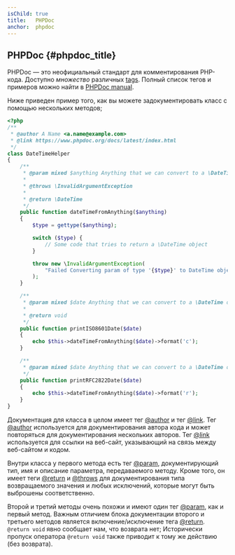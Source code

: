 ```yaml
---
isChild: true
title:   PHPDoc
anchor:  phpdoc
---
```


## PHPDoc {#phpdoc_title}

PHPDoc — это неофициальный стандарт для комментирования PHP-кода. Доступно *множество* различных [tags]. Полный список
тегов и примеров можно найти в [PHPDoc manual].

Ниже приведен пример того, как вы можете задокументировать класс с помощью нескольких методов;

```php
<?php
/**
 * @author A Name <a.name@example.com>
 * @link https://www.phpdoc.org/docs/latest/index.html
 */
class DateTimeHelper
{
    /**
     * @param mixed $anything Anything that we can convert to a \DateTime object
     *
     * @throws \InvalidArgumentException
     *
     * @return \DateTime
     */
    public function dateTimeFromAnything($anything)
    {
        $type = gettype($anything);

        switch ($type) {
            // Some code that tries to return a \DateTime object
        }

        throw new \InvalidArgumentException(
            "Failed Converting param of type '{$type}' to DateTime object"
        );
    }

    /**
     * @param mixed $date Anything that we can convert to a \DateTime object
     *
     * @return void
     */
    public function printISO8601Date($date)
    {
        echo $this->dateTimeFromAnything($date)->format('c');
    }

    /**
     * @param mixed $date Anything that we can convert to a \DateTime object
     */
    public function printRFC2822Date($date)
    {
        echo $this->dateTimeFromAnything($date)->format('r');
    }
}
```

Документация для класса в целом имеет тег [@author] и тег [@link]. Тег [@author] используется для документирования автора
кода и может повторяться для документирования нескольких авторов. Тег [@link] используется для ссылки на веб-сайт,
указывающий на связь между веб-сайтом и кодом.

Внутри класса у первого метода есть тег [@param], документирующий тип, имя и описание параметра, передаваемого методу.
Кроме того, он имеет теги [@return] и [@throws] для документирования типа возвращаемого значения и любых исключений,
которые могут быть выброшены соответственно.

Второй и третий методы очень похожи и имеют один тег [@param], как и первый метод. Важным отличием блока документации
второго и третьего методов является включение/исключение тега [@return]. `@return void` явно сообщает нам, что возврата
нет; Исторически пропуск оператора `@return void` также приводит к тому же действию (без возврата).

[tags]: https://docs.phpdoc.org/latest/guide/references/phpdoc/tags/index.html
[PHPDoc manual]: https://docs.phpdoc.org/latest/index.html
[@author]: https://docs.phpdoc.org/latest/guide/references/phpdoc/tags/author.html
[@link]: https://docs.phpdoc.org/latest/guide/references/phpdoc/tags/link.html
[@param]: https://docs.phpdoc.org/latest/guide/references/phpdoc/tags/param.html
[@return]: https://docs.phpdoc.org/latest/guide/references/phpdoc/tags/return.html
[@throws]: https://docs.phpdoc.org/latest/guide/references/phpdoc/tags/throws.html
